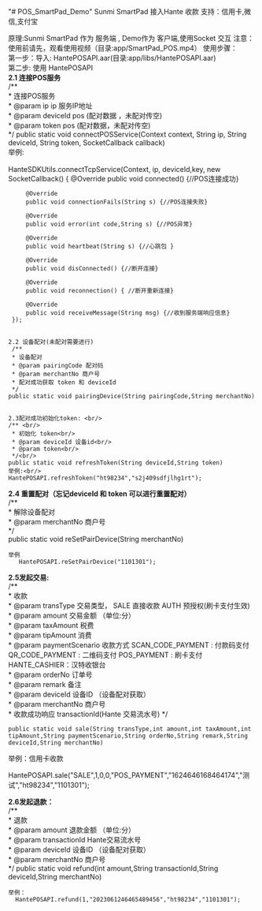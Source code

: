"# POS_SmartPad_Demo"
Sunmi SmartPad 接入Hante 收款
支持：信用卡,微信,支付宝

原理:Sunmi SmartPad 作为 服务端 , Demo作为 客户端,使用Socket 交互
注意：使用前请先，观看使用视频（目录:app/SmartPad_POS.mp4）
使用步骤：<br/>
   第一步：导入: HantePOSAPI.aar(目录:app/libs/HantePOSAPI.aar) <br/>
   第二步: 使用 HantePOSAPI <br/>
    <b>2.1 连接POS服务</b>  
   /** <br/>
     * 连接POS服务<br/>
     * @param ip ip 服务IP地址<br/>
     * @param deviceId pos (配对数据 ，未配对传空)<br/>
     * @param token pos (配对数据，未配对传空)<br/>
     */
    public static void connectPOSService(Context context, String ip, String deviceId, String token, SocketCallback callback)
    <br/>
    举例:  <br/>  
     HanteSDKUtils.connectTcpService(Context, ip, deviceId,key, new SocketCallback() {
         @Override
         public void connected() {//POS连接成功}

         @Override
         public void connectionFails(String s) {//POS连接失败}

         @Override
         public void error(int code,String s) {//POS异常}

         @Override
         public void heartbeat(String s) {//心跳包 }

         @Override
         public void disConnected() {//断开连接}

         @Override
         public void reconnection() { //断开重新连接}

         @Override
         public void receiveMessage(String msg) {//收到服务端响应信息}
     });


    2.2 设备配对(未配对需要进行)
     /**
     * 设备配对
     * @param pairingCode 配对码
     * @param merchantNo 商户号 
     * 配对成功获取 token 和 deviceId
     */
    public static void pairingDevice(String pairingCode,String merchantNo)

    
    2.3配对成功初始化token: <br/>
    /** <br/>
     * 初始化 token<br/>
     * @param deviceId 设备id<br/>
     * @param token<br/>
     */<br/>
    public static void refreshToken(String deviceId,String token)
    举例:<br/>
    HantePOSAPI.refreshToken("ht98234","s2j409sdfjlhg1rt");

   <b>2.4 重置配对（忘记deviceId 和 token 可以进行重置配对）</b> <br/>
    /**<br/>
     * 解除设备配对<br/>
     * @param merchantNo 商户号<br/>
     */<br/>
    public static void reSetPairDevice(String merchantNo)

    举例
       HantePOSAPI.reSetPairDevice("1101301");
    
   <b> 2.5发起交易:</b> <br/>
    /**<br/>
     * 收款<br/>
     * @param transType  交易类型，  SALE 直接收款  AUTH 预授权(刷卡支付生效)<br/>
     * @param amount 交易金额 （单位:分）<br/>
     * @param taxAmount 税费<br/>
     * @param tipAmount 消费<br/>
     * @param paymentScenario 收款方式  SCAN_CODE_PAYMENT : 付款码支付  QR_CODE_PAYMENT : 二维码支付  POS_PAYMENT : 刷卡支付 HANTE_CASHIER：汉特收银台<br/>
     * @param orderNo 订单号<br/>
     * @param remark 备注<br/>
     * @param deviceId 设备ID （设备配对获取）<br/>
     * @param merchantNo 商户号<br/>
     * 收款成功响应 transactionId(Hante 交易流水号)
     */
   
    public static void sale(String transType,int amount,int taxAmount,int tipAmount,String paymentScenario,String orderNo,String remark,String deviceId,String merchantNo)
    
  举例：信用卡收款
  
  HantePOSAPI.sale("SALE",1,0,0,"POS_PAYMENT","1624646168464174","测试","ht98234","1101301");
    
   

   <b> 2.6发起退款：</b> <br/>
     /**<br/>
     * 退款<br/>
     * @param amount 退款金额 （单位:分）<br/>
     * @param transactionId Hante交易流水号<br/>
     * @param deviceId 设备ID （设备配对获取）<br/>
     * @param merchantNo 商户号<br/>
     */
    public static void refund(int amount,String transactionId,String deviceId,String merchantNo)

    举例： 
      HantePOSAPI.refund(1,"2023061246465489456","ht98234","1101301");
    
    
